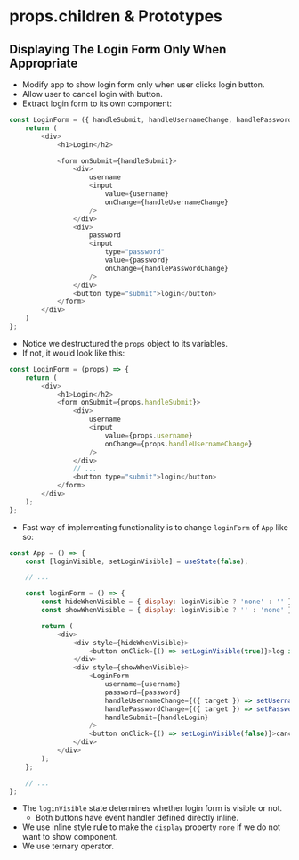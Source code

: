 # props.children & Prototypes

## Displaying The Login Form Only When Appropriate
- Modify app to show login form only when user clicks login button.
- Allow user to cancel login with button.
- Extract login form to its own component:
```javascript
const LoginForm = ({ handleSubmit, handleUsernameChange, handlePasswordChange, username, password }) => {
    return (
        <div>
            <h1>Login</h2>

            <form onSubmit={handleSubmit}>
                <div>
                    username
                    <input
                        value={username}
                        onChange={handleUsernameChange}
                    />
                </div>
                <div>
                    password
                    <input
                        type="password"
                        value={password}
                        onChange={handlePasswordChange}
                    />
                </div>
                <button type="submit">login</button>
            </form>
        </div>
    )
};
```
- Notice we destructured the `props` object to its variables.
- If not, it would look like this:
```javascript
const LoginForm = (props) => {
    return (
        <div>
            <h1>Login</h2>
            <form onSubmit={props.handleSubmit}>
                <div>
                    username
                    <input
                        value={props.username}
                        onChange={props.handleUsernameChange}
                    />
                </div>
                // ...
                <button type="submit">login</button>
            </form>
        </div>
    );
};
```
- Fast way of implementing functionality is to change `loginForm` of `App` like so:
```javascript
const App = () => {
    const [loginVisible, setLoginVisible] = useState(false);

    // ...

    const loginForm = () => {
        const hideWhenVisible = { display: loginVisible ? 'none' : '' };
        const showWhenVisible = { display: loginVisible ? '' : 'none' };

        return (
            <div>
                <div style={hideWhenVisible}>
                    <button onClick={() => setLoginVisible(true)}>log in</button>
                </div>
                <div style={showWhenVisible}>
                    <LoginForm
                        username={username}
                        password={password}
                        handleUsernameChange={({ target }) => setUsername(target.value)}
                        handlePasswordChange={({ target }) => setPassword(target.value)}
                        handleSubmit={handleLogin}
                    />
                    <button onClick={() => setLoginVisible(false)}>cancel</button>
                </div>
            </div>
        );
    };

    // ...
};
```
- The `loginVisible` state determines whether login form is visible or not.
    - Both buttons have event handler defined directly inline.
- We use inline style rule to make the `display` property `none` if we do not want to show component.
- We use ternary operator.

